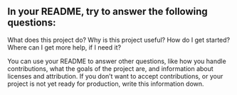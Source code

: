 ## In your README, try to answer the following questions:

What does this project do?
Why is this project useful?
How do I get started?
Where can I get more help, if I need it?


You can use your README to answer other questions, like how you handle contributions, what the goals of the project are, and information about licenses and attribution. If you don’t want to accept contributions, or your project is not yet ready for production, write this information down.
